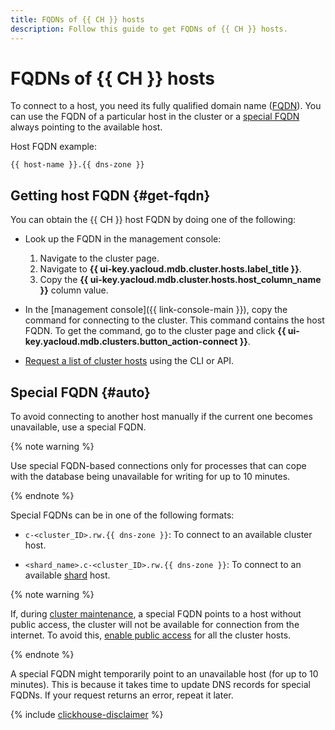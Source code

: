 ```yaml
---
title: FQDNs of {{ CH }} hosts
description: Follow this guide to get FQDNs of {{ CH }} hosts.
---
```


# FQDNs of {{ CH }} hosts

To connect to a host, you need its fully qualified domain name ([FQDN](../../concepts/network.md#hostname)). You can use the FQDN of a particular host in the cluster or a [special FQDN](#auto) always pointing to the available host.

Host FQDN example:

```text
{{ host-name }}.{{ dns-zone }}
```

## Getting host FQDN {#get-fqdn}

You can obtain the {{ CH }} host FQDN by doing one of the following:

* Look up the FQDN in the management console:

  1. Navigate to the cluster page.
  1. Navigate to **{{ ui-key.yacloud.mdb.cluster.hosts.label_title }}**.
  1. Copy the **{{ ui-key.yacloud.mdb.cluster.hosts.host_column_name }}** column value.

* In the [management console]({{ link-console-main }}), copy the command for connecting to the cluster. This command contains the host FQDN. To get the command, go to the cluster page and click **{{ ui-key.yacloud.mdb.clusters.button_action-connect }}**.

* [Request a list of cluster hosts](../hosts.md#list-hosts) using the CLI or API.

## Special FQDN {#auto}

To avoid connecting to another host manually if the current one becomes unavailable, use a special FQDN.

{% note warning %}

Use special FQDN-based connections only for processes that can cope with the database being unavailable for writing for up to 10 minutes.

{% endnote %}

Special FQDNs can be in one of the following formats:

* `c-<cluster_ID>.rw.{{ dns-zone }}`: To connect to an available cluster host.

* `<shard_name>.c-<cluster_ID>.rw.{{ dns-zone }}`: To connect to an available [shard](../../concepts/sharding.md) host.

{% note warning %}

If, during [cluster maintenance](../../concepts/maintenance.md#maintenance-order), a special FQDN points to a host without public access, the cluster will not be available for connection from the internet. To avoid this, [enable public access](../hosts.md#update) for all the cluster hosts.

{% endnote %}

A special FQDN might temporarily point to an unavailable host (for up to 10 minutes). This is because it takes time to update DNS records for special FQDNs. If your request returns an error, repeat it later.

{% include [clickhouse-disclaimer](../../../_includes/clickhouse-disclaimer.md) %}
